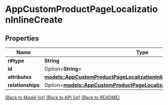 # AppCustomProductPageLocalizationInlineCreate

## Properties

Name | Type | Description | Notes
------------ | ------------- | ------------- | -------------
**r#type** | **String** |  | 
**id** | Option<**String**> |  | [optional]
**attributes** | [**models::AppCustomProductPageLocalizationInlineCreateAttributes**](AppCustomProductPageLocalizationInlineCreate_attributes.md) |  | 
**relationships** | Option<[**models::AppCustomProductPageLocalizationInlineCreateRelationships**](AppCustomProductPageLocalizationInlineCreate_relationships.md)> |  | [optional]

[[Back to Model list]](../README.md#documentation-for-models) [[Back to API list]](../README.md#documentation-for-api-endpoints) [[Back to README]](../README.md)


